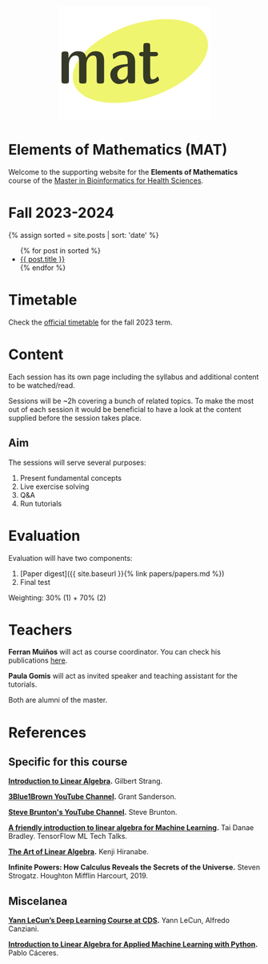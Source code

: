 <p align="center">
  <img src="images/logo-mat.png" alt="MAT's logo"/>
</p>

# Elements of Mathematics (MAT)

Welcome to the supporting website for the **Elements of Mathematics** course of the [Master in
 Bioinformatics for Health Sciences](https://www.upf.edu/web/bioinformatics). 
 
# Fall 2023-2024

{% assign sorted = site.posts | sort: 'date' %}
<ul>
  {% for post in sorted %}
    <li>
      <a href="{{site.baseurl}}{{ post.url }}">{{ post.title }}</a>
    </li>
  {% endfor %}
</ul>

# Timetable

Check the [official timetable](https://gestioacademica.upf.edu/pds/consultaPublica/look[conpub]InicioPubHora?entradaPublica=true&lock=true&@f7e536bed26c009727edf24c0a583d66=@9bee282a7d8e0091&@dee7125d9d9a52ef82586f940dcf3109=@12271687f1f1213a) for the fall 2023 term.

# Content

Each session has its own page including the syllabus and additional content to be watched/read.

Sessions will be ~2h covering a bunch of related topics. To make the most out of each session it would be beneficial to have a look at the content supplied before the session takes place.

## Aim

The sessions will serve several purposes:

1. Present fundamental concepts
2. Live exercise solving
3. Q&A
4. Run tutorials

# Evaluation

Evaluation will have two components:

1. [Paper digest]({{ site.baseurl }}{% link papers/papers.md %})
2. Final test

Weighting: 30% (1) + 70% (2)

# Teachers

**Ferran Muiños** will act as course coordinator. You can check his publications [here](https://scholar.google.es/citations?user=PujyjakAAAAJ&hl=en).

**Paula Gomis** will act as invited speaker and teaching assistant for the tutorials. 

Both are alumni of the master.

# References

## Specific for this course

**[Introduction to Linear Algebra](http://math.mit.edu/~gs/linearalgebra).**
Gilbert Strang.

**[3Blue1Brown YouTube Channel](https://www.youtube.com/c/3blue1brown).**
Grant Sanderson.

**[Steve Brunton's YouTube Channel](https://www.youtube.com/channel/UCm5mt-A4w61lknZ9lCsZtBw).**
Steve Brunton.

**[A friendly introduction to linear algebra for Machine Learning](https://www.youtube.com/watch?v=LlKAna21fLE).**
Tai Danae Bradley. TensorFlow ML Tech Talks.

**[The Art of Linear Algebra](https://github.com/kenjihiranabe/The-Art-of-Linear-Algebra).**
Kenji Hiranabe.

**Infinite Powers: How Calculus Reveals the Secrets of the Universe.**
Steven Strogatz. Houghton Mifflin Harcourt, 2019.

## Miscelanea

**[Yann LeCun’s Deep Learning Course at CDS](https://cds.nyu.edu/deep-learning/).**
Yann LeCun, Alfredo Canziani.

**[Introduction to Linear Algebra for Applied Machine Learning with Python](https://pabloinsente.github.io/intro-linear-algebra).**
Pablo Cáceres.
